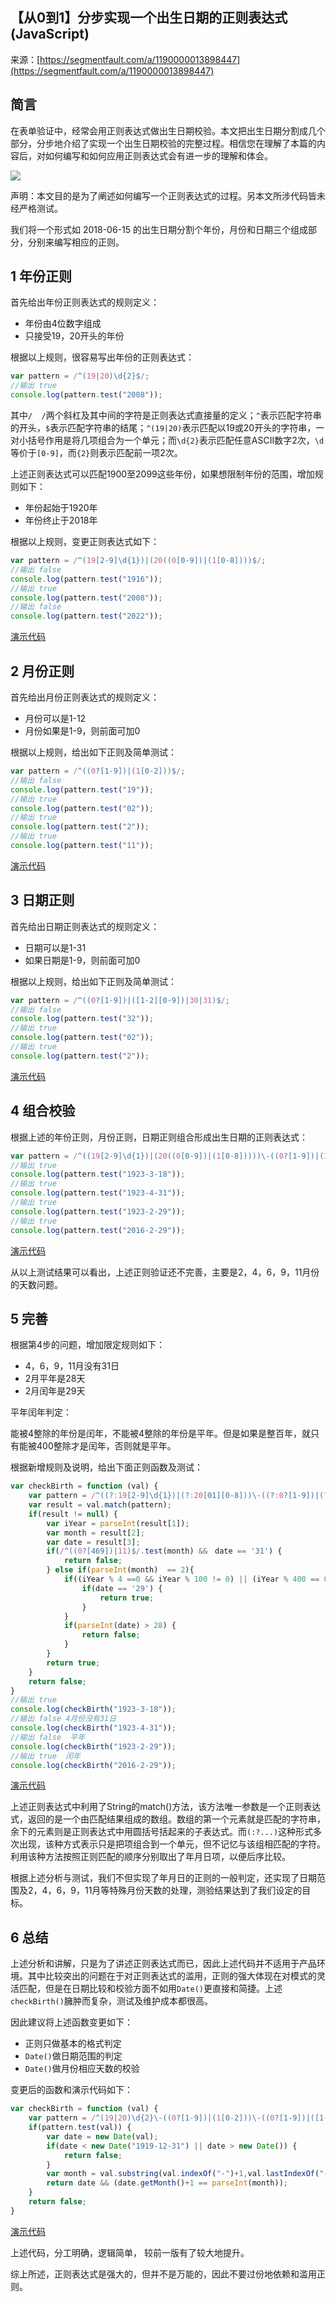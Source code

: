 ## 【从0到1】分步实现一个出生日期的正则表达式(JavaScript)

来源：[https://segmentfault.com/a/1190000013898447](https://segmentfault.com/a/1190000013898447)

## 简言

在表单验证中，经常会用正则表达式做出生日期校验。本文把出生日期分割成几个部分，分步地介绍了实现一个出生日期校验的完整过程。相信您在理解了本篇的内容后，对如何编写和如何应用正则表达式会有进一步的理解和体会。

![][0]

声明：本文目的是为了阐述如何编写一个正则表达式的过程。另本文所涉代码皆未经严格测试。


我们将一个形式如 2018-06-15 的出生日期分割个年份，月份和日期三个组成部分，分别来编写相应的正则。
## 1 年份正则


首先给出年份正则表达式的规则定义：

* 年份由4位数字组成
* 只接受19，20开头的年份


根据以上规则，很容易写出年份的正则表达式：

```js
var pattern = /^(19|20)\d{2}$/;
//输出 true
console.log(pattern.test("2008"));
```


其中`/  /`两个斜杠及其中间的字符是正则表达式直接量的定义；`^`表示匹配字符串的开头，`$`表示匹配字符串的结尾；`^(19|20)`表示匹配以19或20开头的字符串，一对小括号作用是将几项组合为一个单元；而`\d{2}`表示匹配任意ASCII数字2次，`\d`等价于`[0-9]`，而`{2}`则表示匹配前一项2次。


上述正则表达式可以匹配1900至2099这些年份，如果想限制年份的范围，增加规则如下：

* 年份起始于1920年
* 年份终止于2018年

根据以上规则，变更正则表达式如下：

```js
var pattern = /^(19[2-9]\d{1})|(20((0[0-9])|(1[0-8])))$/;
//输出 false
console.log(pattern.test("1916"));
//输出 true
console.log(pattern.test("2008"));
//输出 false
console.log(pattern.test("2022"));
```


[演示代码][1]
## 2 月份正则


首先给出月份正则表达式的规则定义：

* 月份可以是1-12
* 月份如果是1-9，则前面可加0


根据以上规则，给出如下正则及简单测试：

```js
var pattern = /^((0?[1-9])|(1[0-2]))$/;
//输出 false
console.log(pattern.test("19"));
//输出 true
console.log(pattern.test("02"));
//输出 true
console.log(pattern.test("2"));
//输出 true
console.log(pattern.test("11"));
```

[演示代码][2]
## 3 日期正则


首先给出日期正则表达式的规则定义：

* 日期可以是1-31
* 如果日期是1-9，则前面可加0



根据以上规则，给出如下正则及简单测试：

```js
var pattern = /^((0?[1-9])|([1-2][0-9])|30|31)$/;
//输出 false
console.log(pattern.test("32"));
//输出 true
console.log(pattern.test("02"));
//输出 true
console.log(pattern.test("2"));
```


[演示代码][3]
## 4 组合校验


根据上述的年份正则，月份正则，日期正则组合形成出生日期的正则表达式：

```js
var pattern = /^((19[2-9]\d{1})|(20((0[0-9])|(1[0-8]))))\-((0?[1-9])|(1[0-2]))\-((0?[1-9])|([1-2][0-9])|30|31)$/;
//输出 true
console.log(pattern.test("1923-3-18"));
//输出 true
console.log(pattern.test("1923-4-31"));
//输出 true
console.log(pattern.test("1923-2-29"));
//输出 true
console.log(pattern.test("2016-2-29"));
```


[演示代码][4]

从以上测试结果可以看出，上述正则验证还不完善，主要是2，4，6，9，11月份的天数问题。
## 5 完善

根据第4步的问题，增加限定规则如下：


* 4，6，9，11月没有31日
* 2月平年是28天
* 2月闰年是29天



平年闰年判定：


能被4整除的年份是闰年，不能被4整除的年份是平年。但是如果是整百年，就只有能被400整除才是闰年，否则就是平年。


根据新增规则及说明，给出下面正则函数及测试：

```js
var checkBirth = function (val) {
    var pattern = /^((?:19[2-9]\d{1})|(?:20[01][0-8]))\-((?:0?[1-9])|(?:1[0-2]))\-((?:0?[1-9])|(?:[1-2][0-9])|30|31)$/;
    var result = val.match(pattern);
    if(result != null) {
        var iYear = parseInt(result[1]);
        var month = result[2];
        var date = result[3];
        if(/^((0?[469])|11)$/.test(month) &&　date == '31') {
            return false;
        } else if(parseInt(month)  == 2){
            if((iYear % 4 ==0 && iYear % 100 != 0) || (iYear % 400 == 0)) {
                if(date == '29') {
                    return true;
                }
            }
            if(parseInt(date) > 28) {
                return false;
            }
        }
        return true;
    }
    return false;
}
//输出 true
console.log(checkBirth("1923-3-18"));
//输出 false 4月份没有31日
console.log(checkBirth("1923-4-31"));
//输出 false  平年
console.log(checkBirth("1923-2-29"));
//输出 true  闰年
console.log(checkBirth("2016-2-29"));
```

[演示代码][5]


上述正则表达式中利用了String的match()方法，该方法唯一参数是一个正则表达式，返回的是一个由匹配结果组成的数组。数组的第一个元素就是匹配的字符串，余下的元素则是正则表达式中用圆括号括起来的子表达式。而`(:?...)`这种形式多次出现，该种方式表示只是把项组合到一个单元，但不记忆与该组相匹配的字符。利用该种方法按照正则匹配的顺序分别取出了年月日项，以便后序比较。


根据上述分析与测试，我们不但实现了年月日的正则的一般判定，还实现了日期范围及2，4，6，9，11月等特殊月份天数的处理，测验结果达到了我们设定的目标。
## 6 总结


上述分析和讲解，只是为了讲述正则表达式而已，因此上述代码并不适用于产品环境。其中比较突出的问题在于对正则表达式的滥用，正则的强大体现在对模式的灵活匹配，但是在日期比较和校验方面不如用`Date()`更直接和简捷。上述`checkBirth()`臃肿而复杂，测试及维护成本都很高。


因此建议将上述函数变更如下：



* 正则只做基本的格式判定
* `Date()`做日期范围的判定
* `Date()`做月份相应天数的校验

变更后的函数和演示代码如下：

```js
var checkBirth = function (val) {
    var pattern = /^(19|20)\d{2}\-((0?[1-9])|(1[0-2]))\-((0?[1-9])|([1-2]\d)|3[01])$/;
    if(pattern.test(val)) {
        var date = new Date(val);
        if(date < new Date("1919-12-31") || date > new Date()) {
            return false;
        }
        var month = val.substring(val.indexOf("-")+1,val.lastIndexOf("-"));
        return date && (date.getMonth()+1 == parseInt(month));
    }
    return false;
}
```


[演示代码][6]


上述代码，分工明确，逻辑简单， 较前一版有了较大地提升。


综上所述，正则表达式是强大的，但并不是万能的，因此不要过份地依赖和滥用正则。

[1]: http://www.42du.cn/run/51
[2]: http://www.42du.cn/run/52
[3]: http://www.42du.cn/run/53
[4]: http://www.42du.cn/run/54
[5]: http://www.42du.cn/run/55
[6]: http://www.42du.cn/run/56
[0]: ../img/1460000013898452.png